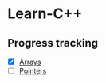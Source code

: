 # Learn-C++

## Progress tracking

- [x] <a href="src/Arrays">Arrays</a>
- [ ] <a href="src/Pointers">Pointers</a>